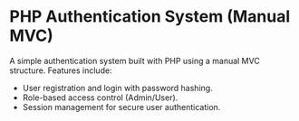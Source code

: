 # PHP Authentication System (Manual MVC)

A simple authentication system built with PHP using a manual MVC structure. Features include:

- User registration and login with password hashing.
- Role-based access control (Admin/User).
- Session management for secure user authentication.
